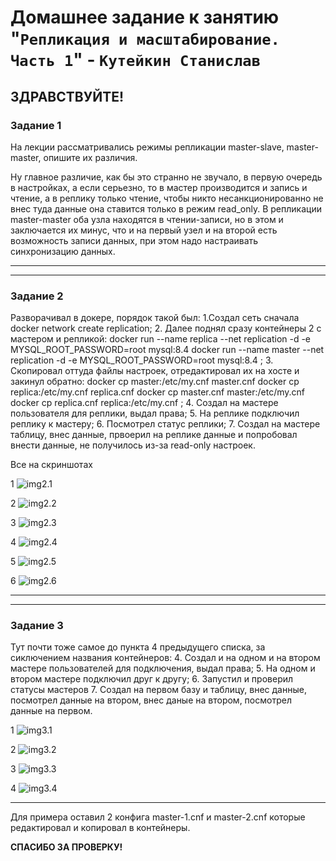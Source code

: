 # Домашнее задание к занятию "`Репликация и масштабирование. Часть 1`" - `Кутейкин Станислав`

**ЗДРАВСТВУЙТЕ!**
---

### Задание 1

На лекции рассматривались режимы репликации master-slave, master-master, опишите их различия.

Ну главное различие, как бы это странно не звучало, в первую очередь в настройках, а если серьезно, то в мастер производится и запись и чтение, а в реплику только чтение, чтобы никто несанкционированно не внес туда данные она ставится только в режим read_only. В репликации master-master оба узла находятся в чтении-записи, но в этом и заключается их минус, что и на первый узел и на второй есть возможность записи данных, при этом надо настраивать синхронизацию данных.

---

---

### Задание 2

Разворачивал в докере, порядок такой был:
    1.Создал сеть сначала docker network create replication;
    2. Далее поднял сразу контейнеры 2 с мастером и репликой:
        docker run --name replica --net replication -d -e MYSQL_ROOT_PASSWORD=root mysql:8.4
        docker run --name master --net replication -d -e MYSQL_ROOT_PASSWORD=root mysql:8.4  ;
    3. Скопировал оттуда файлы настроек, отредактировал их на хосте и закинул обратно:
        docker cp master:/etc/my.cnf master.cnf
        docker cp replica:/etc/my.cnf replica.cnf
        docker cp master.cnf master:/etc/my.cnf
        docker cp replica.cnf replica:/etc/my.cnf  ;
    4. Создал на мастере пользователя для реплики, выдал права;
    5. На реплике подключил реплику к мастеру;
    6. Посмотрел статус реплики;
    7. Создал на мастере таблицу, внес данные, првоерил на реплике данные и попробовал внести данные, не получилось из-за read-only настроек.

Все на скриншотах 

1
![img2.1](img/img2.1.png)

2
![img2.2](img/img2.2.png)

3
![img2.3](img/img2.3.png)

4
![img2.4](img/img2.4.png)

5
![img2.5](img/img2.5.png)

6
![img2.6](img/img2.6.png)


---

---

### Задание 3

Тут почти тоже самое до пункта 4 предыдущего списка, за сиключением названия контейнеров:
    4. Создал и на одном и на втором мастере пользователей для подключения, выдал права;
    5. На одном и втором мастере подключил друг к другу;
    6. Запустил и проверил статусы мастеров
    7. Создал на первом базу и таблицу, внес данные, посмотрел данные на втором, внес даные на втором, посмотрел данные на первом.

1
![img3.1](img/img3.1.png)

2
![img3.2](img/img3.2.png)

3
![img3.3](img/img3.3.png)

4
![img3.4](img/img3.4.png)

---

Для примера оставил 2 конфига master-1.cnf и master-2.cnf которые редактировал и копировал в контейнеры.

**СПАСИБО ЗА ПРОВЕРКУ!**